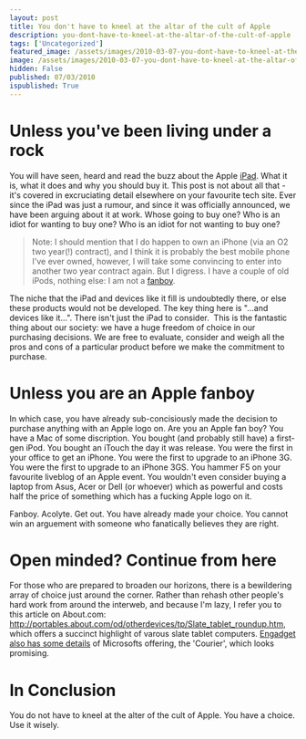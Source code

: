 ```yaml
---
layout: post
title: You don't have to kneel at the altar of the cult of Apple
description: you-dont-have-to-kneel-at-the-altar-of-the-cult-of-apple
tags: ['Uncategorized']
featured_image: /assets/images/2010-03-07-you-dont-have-to-kneel-at-the-altar-of-the-cult-of-apple.png
image: /assets/images/2010-03-07-you-dont-have-to-kneel-at-the-altar-of-the-cult-of-apple.png
hidden: False
published: 07/03/2010
ispublished: True
---
```

<h1>Unless you've been living under a rock</h1>
You will have seen, heard and read the buzz about the Apple <a title="ipad on Apple.com" href="http://www.apple.com/ipad/" target="_blank">iPad</a>. What it is, what it does and why you should buy it. This post is not about all that - it's covered in excruciating detail elsewhere on your favourite tech site. Ever since the iPad was just a rumour, and since it was officially announced, we have been arguing about it at work. Whose going to buy one? Who is an idiot for wanting to buy one? Who is an idiot for not wanting to buy one?
<blockquote>Note: I should mention that I do happen to own an iPhone (via an O2 two year(!) contract), and I think it is probably the best mobile phone I've ever owned, however, I will take some convincing to enter into another two year contract again. But I digress. I have a couple of old iPods, nothing else: I am not a <a title="Fanboy on wikipedia" href="http://en.wikipedia.org/wiki/Fan_%28person%29" target="_blank">fanboy</a>.</blockquote>
The niche that the iPad and devices like it fill is undoubtedly there, or else these products would not be developed. The key thing here is "...and devices like it...". There isn't just the iPad to consider.  This is the fantastic thing about our society: we have a huge freedom of choice in our purchasing decisions. We are free to evaluate, consider and weigh all the pros and cons of a particular product before we make the commitment to purchase.
<h1>Unless you are an Apple fanboy</h1>
In which case, you have already sub-concisiously made the decision to purchase anything with an Apple logo on. Are you an Apple fan boy? You have a Mac of some discription. You bought (and probably still have) a first-gen iPod. You bought an iTouch the day it was release. You were the first in your office to get an iPhone. You were the first to upgrade to an iPhone 3G. You were the first to upgrade to an iPhone 3GS. You hammer F5 on your favourite liveblog of an Apple event. You wouldn't even consider buying a laptop from Asus, Acer or Dell (or whoever) which as powerful and costs half the price of something which has a fucking Apple logo on it.

Fanboy. Acolyte. Get out. You have already made your choice. You cannot win an arguement with someone who fanatically believes they are right.
<h1>Open minded? Continue from here</h1>
For those who are prepared to broaden our horizons, there is a bewildering array of choice just around the corner. Rather than rehash other people's hard work from around the interweb, and because I'm lazy, I refer you to this article on About.com: <a href="http://portables.about.com/od/otherdevices/tp/Slate_tablet_roundup.htm" target="_blank">http://portables.about.com/od/otherdevices/tp/Slate_tablet_roundup.htm</a>, which offers a succinct highlight of varous slate tablet computers. <a href="http://www.engadget.com/2010/03/05/microsofts-courier-digital-journal-exclusive-pictures-and-de/" target="_blank">Engadget also has some details</a> of Microsofts offering, the 'Courier', which looks promising.
<h1>In Conclusion</h1>
You do not have to kneel at the alter of the cult of Apple. You have a choice. Use it wisely.
